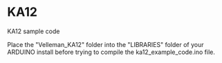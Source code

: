 # KA12
KA12 sample code

Place the "Velleman_KA12" folder into the "LIBRARIES" folder of your ARDUINO install before trying to compile the ka12_example_code.ino file.